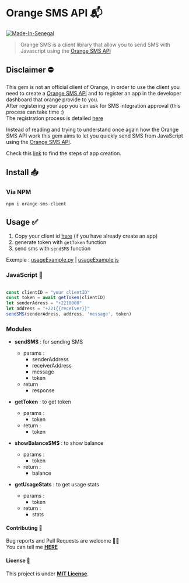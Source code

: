 # Orange SMS API 📬

[![Made-In-Senegal](https://github.com/GalsenDev221/made.in.senegal/blob/master/assets/badge.svg)](https://github.com/GalsenDev221/made.in.senegal)

> Orange SMS is a client library that allow you to send SMS with Javascript using the [Orange SMS API](https://developer.orange.com/apis/sms-sn/overview)

## Disclaimer ⛔

This gem is not an official client of Orange, in order to use the client you need to create a [Orange SMS API](https://developer.orange.com/apis/sms-sn/overview) and to register an app in the developer dashboard that orange provide to you.  
After registering your app you can ask for SMS integration approval (this process can take time :)  
The registration process is detailed [here](https://developer.orange.com/apis/sms-sn/overview)

Instead of reading and trying to understand once again how the Orange SMS API work this gem aims to let you quickly send SMS from JavaScript using the [Orange SMS API](https://developer.orange.com/apis/sms-sn/overview).

Check this [link](https://developer.orange.com/apis/sms-sn/overview) to find the steps of app creation.

## Install 📥
### Via NPM
`npm i orange-sms-client`

## Usage ✅

1. Copy your client id [here](https://developer.orange.com/myapps)
(if you have already create an app)
2. generate token with `getToken` function
3. send sms with `sendSMS` function


Exemple : [usageExample.py](/python/usageExample.py) | [usageExample.js](/javascript/usageExample.js)

### JavaScript 💛


```javascript

const clientID = "your clientID"
const token = await getToken(clientID)
let senderAdress = "+2210000"
let address = "+221{{receiver}}"
sendSMS(senderAdress, address, 'message', token)
```

### Modules 


- **sendSMS** : for sending SMS
  - params : 
      - senderAddress
      - receiverAddress
      - message
      - token
  - return
      - response
 
 - **getToken** : to get token
    - params :
        - token
     - return :
        - token

 - **showBalanceSMS** : to show balance
    - params :
        - token
     - return :
        - balance

 - **getUsageStats** : to get usage stats
    - params :
        - token
     - return :
        - stats

#### Contributing 🤝

Bug reports and Pull Requests are welcome 👋🏽  
You can tell me **[HERE](https://github.com/honorableCon/OrangeSMS-API/issues)**

#### License 🔖

This project is under **[MIT License](https://opensource.org/licenses/MIT)**.
